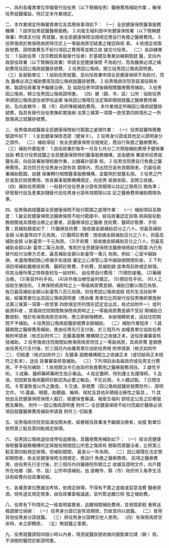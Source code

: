 
一、為利各權責單位申報替代役役男（以下簡稱役男）醫療費用補助作業
    ，確保役男就醫權益，特訂定本作業規定。

 二、本作業規定所稱權責單位及其應辦事項如下：
  （一）全民健康保險醫事服務機構：
        1.提供役男就醫醫療服務。
        2.向衛生福利部中央健康保險署（以下簡稱健保署）申請支付役
          男就醫，依全民健康保險法規規定應自行負擔之醫療費用。
        3.役男傷病於無保險病房時住診上一等級病房切結書之確認與核
          章。
        4.依規定收取掛號費、證明書費及不給付項目之費用等並開立收
          據交付役男。
  （二）各訓練單位：
        1.協助役男（含宗教因素服替代役者）於基礎及專業訓練期間就
          醫，並向內政部役政署（以下簡稱役政署）申請全民健康保險
          不為給付，而為醫療必須之補助費用及因公傷病就醫掛號費。
        2.役男因公傷病，開立役男因公傷病證明書。
  （三）各服勤單位：
        1.協助役男就醫，並向役政署申請全民健康保險不為給付，而為
          醫療必須之補助費用及因公傷病就醫掛號費。
        2.役男傷病住院至屆滿役期未癒，報請役政署准予繼續治療，及
          協助役男申請後續相關醫療費用補助。
        3.役男因公傷病，開立役男因公傷病證明書。
  （四）鄉（鎮、市、區）公所：協助役男申請因公傷病退役或停役返鄉
        後與因公傷殘在法定領卹期間就醫之醫療費用補助，及向直轄市
        、縣（市）政府陳報補助費用。
    本作業規定所稱因公傷病就醫掛號費，指具有替代役役男撫卹實施辦
    法第三條第一項第一款至第四款情形之一所致傷病之就醫掛號費。

 三、役男傷病就醫屬全民健康保險給付範圍之處理作業：
  （一）役男就醫時應繳驗證件如下：
        1.全民健康保險憑證（健保卡）。
        2.役男身分證或其他足以證明身分之證件。
  （二）補助項目：依全民健康保險法規規定，應自行負擔之醫療費用。
  （三）補助作業程序：
        1.由役政署於每年一月及七月分二次預撥補助費用予健保署協助
          轉支付役男就醫之全民健康保險特約醫事服務機構，並由健保
          署提供役男就醫名冊，向役政署辦理核銷作業，以備審計部查
          核。
        2.役男住院應自行負擔之醫療費用，其住院日在役男身分證有效
          期限內，而出院日逾有效期限者，仍屬役政署補助範圍，由健
          保署轉付相關醫事服務機構，並載明於就醫名冊。
        3.役男之門診或急診掛號費用，依各醫事服務機構規定，向役男
          直接收取，並開立收據。
  （四）補助役男期限：一般替代役役男身分證有效期限以註記之限用日
        期為準；研發替代役及產業訓儲替代役役男身分證有效期限以註
        記之醫療費用補助期限為準。

 四、役男傷病就醫屬全民健康保險不給付範圍之處理作業：
  （一）補助項目及額度：
        1.屬全民健康保險法醫療保險不給付範圍中，經役政署認定該傷
          病與服役勤務相關或具積極治療之必要者，該醫療項目之醫療
          技術費、醫師診察費、手術費；其補助額度如下：
         (1)醫療技術費：按收據金額補助百分之八十。但最高補助金額
            以新臺幣四千元為限。
         (2)醫師診察費：按收據金額補助百分之八十。但最高補助金額
            以新臺幣一千元為限。
         (3)手術費：按收據金額補助百分之八十。但最高補助金額以新
            臺幣二萬元為限。惟若於全民健康保險法醫療保險給付範圍
            內已有替代給付治療方式者，最高補助金額以新臺幣一萬元
            為限。例如：心室中膈缺損，未運用傳統開心修補手術或經
            審定之心導管心室中膈缺損關閉術者。
        2.下列項目得補助醫療技術費、醫師診察費、手術費，其補助額
          度準用前款規定辦理。但其治療所需之特殊衛材及一般材料，
          由役男自付費用：
         (1)預防接種。
         (2)藥癮治療。
         (3)美容外科手術。
         (4)非外傷治療性齒列矯正。
         (5)預防性手術。
         (6)人工協助生殖技術。
        3.無保險病房時之上一等級病房費差額，補助日數以兩日為限，
          每日最高補助金額以新臺幣八百元為限。但役男因公傷病或經
          核列生活扶助甲級，經權責單位出具因公傷病證明書（應由權
          責單位比照替代役役男撫卹實施辦法第三條第一項第一款至第
          四款規定所列情形認定並出具，格式如附件一）或列級資料者
          ，其傷病住院期間無保險病房時之上一等級病房費差額不受前
          開補助日數限制，惟於有保險病房空床時，應立即辦理轉房，
          未辦理轉房者，該段住院期間不予補助。
        4.役男因公傷病就醫掛號費全額補助。
  （二）補助作業程序：
        1.就醫期間之醫療費用補助，應由役男先行支付後，於三個月內
          由權責單位協助役男檢附申請表（格式如附件二）及醫事服務
          機構開立之收據正本，送役政署審查核發補助。
        2.役男傷病住院期間如無保險病房而住上一等級病房，其病房費
          差額應由役男先行支付後，於三個月內由權責單位協助役男檢
          附申請表（格式如附件二）、切結書（格式如附件三）及醫事
          服務機構開立之收據正本（或切結與正本相符之影本），送役
          政署審查核發補助。
  （三）下列項目由各級政府或役男支付費用，不予任何補助：
        1.依相關法令已由政府負擔費用之醫療服務項目。
        2.變性手術。
        3.成藥、醫師藥師藥劑生指示藥品。
        4.指定醫師、特別護士及護理師。
        5.血液。但因緊急傷病醫師診斷認為必要之輸血，不在此限。
        6.人體試驗。
        7.日間住院。
        8.管灌飲食以外之膳食。
        9.交通、掛號費（因公傷病就醫掛號費除外）、證明文件。
       10.義齒、眼鏡、助聽器、輪椅、柺杖及其他非積極治療性之裝具
          。
       11.其他由全民健康保險保險人擬訂，經健保會審議，報衛生福利
          部核定公告之診療服務及藥物。
附件一-因公傷病證明書
附件二-全民健康保險不給付而屬於醫療必須項目就醫醫療費用補助申請表
附件三-切結書

 五、役男傷病住院至屆滿役期未癒，經層報役政署准予繼續治療者，由服
    勤單位依照第三點及第四點規定辦理。

 六、役男因公傷病退役或停役返鄉後，其醫療費用補助如下：
  （一）經全民健康保險醫事服務機構判定與服役期間因公所患之傷病有
        關聯而需醫治者，比照第三點及第四點規定辦理。但補助期間，
        最長以一年為限。
  （二）因公傷殘在法定領卹期間者，依全民健康保險法規規定，應自行
        負擔之醫療費用。
    前項之醫療費用，由役男先行支付後，於三個月內持醫療院所開立之
    收據及證明文件，向戶籍所在地鄉（鎮、市、區）公所申請補助，由
    直轄市、縣（市）政府併入每季生活扶助經費向役政署結報。

 七、各權責單位應嚴加考核，依規定辦理，不得有不實之虛報或惡意浪費
    醫療資源。倘有違反規定情事，由役政署簽報議處，並列管追繳已核
    發之補助費。

 八、役男有下列情形之一經查明屬實者，追繳相關補助費用，並視情節輕
    重移送檢調單位偵辦：
  （一）役男身分證已逾有效期限，仍故意持以就醫。
  （二）冒用其他役男身分證就醫。
  （三）將役男身分證轉交他人使用。
  （四）有保險病房空床時，未立即轉房。
  （五）無就醫之事實。

 九、役男就醫請假四個小時以內者，得憑就醫掛號收據向服勤單位請（銷
    ）假，不須檢附醫院診斷證明書。